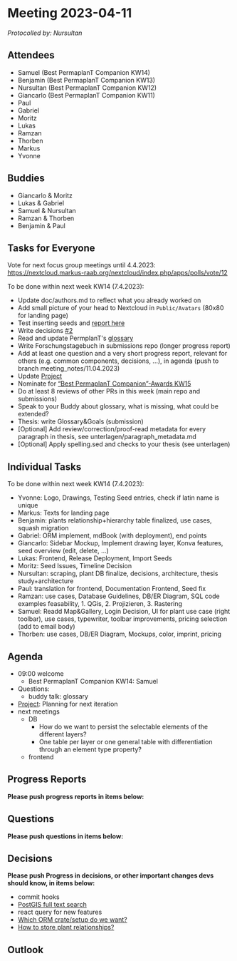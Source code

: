 # Meeting 2023-04-11

_Protocolled by: Nursultan_

## Attendees

- Samuel (Best PermaplanT Companion KW14)
- Benjamin (Best PermaplanT Companion KW13)
- Nursultan (Best PermaplanT Companion KW12)
- Giancarlo (Best PermaplanT Companion KW11)
- Paul
- Gabriel
- Moritz
- Lukas
- Ramzan
- Thorben
- Markus
- Yvonne

## Buddies

- Giancarlo & Moritz
- Lukas & Gabriel
- Samuel & Nursultan
- Ramzan & Thorben
- Benjamin & Paul

## Tasks for Everyone

Vote for next focus group meetings until 4.4.2023: https://nextcloud.markus-raab.org/nextcloud/index.php/apps/polls/vote/12

To be done within next week KW14 (7.4.2023):

- Update doc/authors.md to reflect what you already worked on
- Add small picture of your head to Nextcloud in `Public/Avatars` (80x80 for landing page)
- Test inserting seeds and [report here](https://github.com/ElektraInitiative/PermaplanT/issues/221)
- Write decisions [#2](https://github.com/ElektraInitiative/PermaplanT/issues/2)
- Read and update PermplanT's [glossary](https://github.com/ElektraInitiative/PermaplanT/tree/master/doc/architecture/glossary.md)
- Write Forschungstagebuch in submissions repo (longer progress report)
- Add at least one question and a very short progress report, relevant for others (e.g. common components, decisions, ...), in agenda (push to branch meeting_notes/11.04.2023)
- Update [Project](https://github.com/orgs/ElektraInitiative/projects/4/)
- Nominate for [“Best PermaplanT Companion”-Awards KW15](https://nextcloud.markus-raab.org/nextcloud/index.php/apps/polls/vote/11)
- Do at least 8 reviews of other PRs in this week (main repo and submissions)
- Speak to your Buddy about glossary, what is missing, what could be extended?
- Thesis: write Glossary&Goals (submission)
- [Optional] Add review/correction/proof-read metadata for every paragraph in thesis, see unterlagen/paragraph_metadata.md
- [Optional] Apply spelling.sed and checks to your thesis (see unterlagen)

## Individual Tasks

To be done within next week KW14 (7.4.2023):

- Yvonne: Logo, Drawings, Testing Seed entries, check if latin name is unique
- Markus: Texts for landing page
- Benjamin: plants relationship+hierarchy table finalized, use cases,  squash migration
- Gabriel: ORM implement, mdBook (with deployment), end points
- Giancarlo: Sidebar Mockup, Implement drawing layer, Konva features, seed overview  (edit, delete, ...)
- Lukas: Frontend, Release Deployment, Import Seeds
- Moritz: Seed Issues, Timeline Decision
- Nursultan: scraping, plant DB finalize, decisions, architecture, thesis study+architecture
- Paul: translation for frontend, Documentation Frontend, Seed fix
- Ramzan: use cases, Database Guidelines, DB/ER Diagram, SQL code examples feasability, 1. QGis, 2. Projizieren, 3. Rastering
- Samuel: Readd Map&Gallery, Login Decision, UI for plant use case (right toolbar), use cases, typewriter, toolbar improvements, pricing selection (add to email body)
- Thorben: use cases, DB/ER Diagram, Mockups, color, imprint, pricing

## Agenda

- 09:00 welcome
  - Best PermaplanT Companion KW14: Samuel
- Questions:
  - buddy talk: glossary
- [Project](https://github.com/orgs/ElektraInitiative/projects/4/): Planning for next iteration
- next meetings
  - DB
    - How do we want to persist the selectable elements of the different layers?
    - One table per layer or one general table with differentiation through an element type property?
  - frontend

## Progress Reports

**Please push progress reports in items below:**

## Questions

**Please push questions in items below:**

## Decisions

**Please push Progress in decisions, or other important changes devs should know, in items below:**

- commit hooks
- [PostGIS full text search](https://www.postgresql.org/docs/current/textsearch.html)
- react query for new features
- [Which ORM crate/setup do we want?](https://github.com/ElektraInitiative/PermaplanT/pull/172)
- [How to store plant relationships?](https://github.com/ElektraInitiative/PermaplanT/pull/89)

## Outlook
